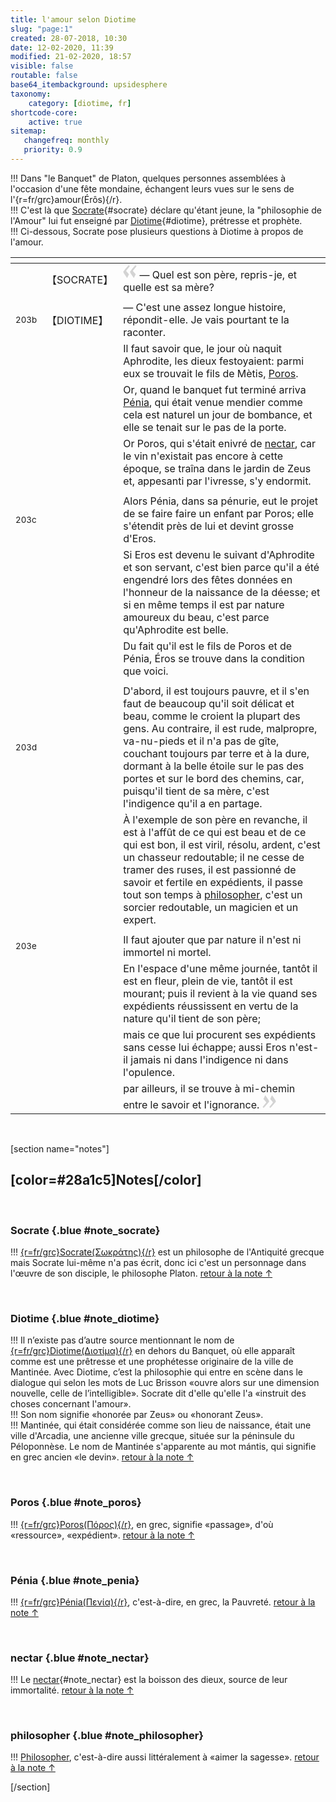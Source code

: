 ```yaml
---
title: l'amour selon Diotime
slug: "page:1"
created: 28-07-2018, 10:30
date: 12-02-2020, 11:39
modified: 21-02-2020, 18:57
visible: false
routable: false
base64_itembackground: upsidesphere
taxonomy:
    category: [diotime, fr]
shortcode-core:
    active: true
sitemap:
   changefreq: monthly
   priority: 0.9
---
```

!!! Dans "le Banquet" de Platon, quelques personnes assemblées à l'occasion d'une fête mondaine, échangent leurs vues sur le sens de l'{r=fr/grc}amour(Érôs){/r}.  
!!! C'est là que [Socrate][6]{#socrate} déclare qu'étant jeune, la "philosophie de l'Amour" lui fut enseigné par [Diotime][5]{#diotime}, prétresse et prophète.  
!!! Ci-dessous, Socrate pose plusieurs questions à Diotime à propos de l'amour.

<div id="translation-text-rousi" markdown="1">

| <span hidden>hidden</span> | <span hidden>hidden</span> | <span hidden>hidden</span> |
| - | - | - |
|  | 【SOCRATE】 | <span><svg xmlns="http://www.w3.org/2000/svg" width="22px" height="22px" viewBox="0 0 78 78" fill="lightgrey" opacity="1"><path d="M76.5 9.0009L57.0898 32.605c-.88226 1.10283-.88226 1.54397-.88226 1.76454 0 1.10286 1.76455 3.30857 2.8674 4.632l13.0167 14.99877L61.50123 74.9545 50.4727 59.51456c-2.87047-3.97028-10.80793-15.88413-10.80793-19.19267 0-1.76458.6617-2.4263 6.6171-9.7051C60.8395 12.74754 63.04522 10.98297 70.98575 3.0455L76.5 9.00092zm-38.16172 0L18.9281 32.605c-.88228 1.10283-.88228 1.54397-.88228 1.76454 0 1.10286 1.76457 3.30857 2.86742 4.632L33.92688 54.0003 23.3395 74.9545 12.30793 59.51456C9.44053 55.54428 1.5 43.63043 1.5 40.3219c0-1.76458.6617-2.4263 6.6171-9.7051C22.67475 12.74754 24.88043 10.98297 32.82097 3.0455l5.51732 5.9554z"/></svg></span> — Quel est son père, repris-je, et quelle est sa mère? |
|  |  |  |
| <sup>203b</sup> | 【DIOTIME】 |  — C'est une assez longue histoire, répondit-elle. Je vais pourtant te la raconter. |
|  |  | Il faut savoir que, le jour où naquit Aphrodite, les dieux festoyaient: parmi eux se trouvait le fils de Mètis, <a id="poros" href="/blog/ja/eros#note_poros">Poros</a>. |
|  |  | Or, quand le banquet fut terminé arriva <a id="penia" href="/blog/ja/eros#note_penia">Pénia</a>, qui était venue mendier comme cela est naturel un jour de bombance, et elle se tenait sur le pas de la porte. |
|  |  | Or Poros, qui s'était enivré de <a id="nectar" href="/blog/ja/eros#note_nectar">nectar</a>, car le vin n'existait pas encore à cette époque, se traîna dans le jardin de Zeus et, appesanti par l'ivresse, s'y endormit. |
|  |  |  |
| <sup>203c</sup> |  | Alors Pénia, dans sa pénurie, eut le projet de se faire faire un enfant par Poros; elle s'étendit près de lui et devint grosse d'Eros. |
|  |  | Si Eros est devenu le suivant d'Aphrodite et son servant, c'est bien parce qu'il a été engendré lors des fêtes données en l'honneur de la naissance de la déesse; et si en même temps il est par nature amoureux du beau, c'est parce qu'Aphrodite est belle. |
|  |  | Du fait qu'il est le fils de Poros et de Pénia, Éros se trouve dans la condition que voici. |
|  |  |  |
| <sup>203d</sup> |  | D'abord, il est toujours pauvre, et il s'en faut de beaucoup qu'il soit délicat et beau, comme le croient la plupart des gens. Au contraire, il est rude, malpropre, va-nu-pieds et il n'a pas de gîte, couchant toujours par terre et à la dure, dormant à la belle étoile sur le pas des portes et sur le bord des chemins, car, puisqu'il tient de sa mère, c'est l'indigence qu'il a en partage. |
|  |  | À l'exemple de son père en revanche, il est à l'affût de ce qui est beau et de ce qui est bon, il est viril, résolu, ardent, c'est un chasseur redoutable; il ne cesse de tramer des ruses, il est passionné de savoir et fertile en expédients, il passe tout son temps à <a id="philosopher" href="/blog/ja/eros#note_philosopher">philosopher</a>, c'est un sorcier redoutable, un magicien et un expert. |
|  |  |  |
| <sup>203e</sup> |  | Il faut ajouter que par nature il n'est ni immortel ni mortel. |
|  |  | En l'espace d'une même journée, tantôt il est en fleur, plein de vie, tantôt il est mourant; puis il revient à la vie quand ses expédients réussissent en vertu de la nature qu'il tient de son père; |
|  |  | mais ce que lui procurent ses expédients sans cesse lui échappe; aussi Eros n'est-il jamais ni dans l'indigence ni dans l'opulence. |
|  |  | par ailleurs, il se trouve à mi-chemin entre le savoir et l'ignorance. <span><svg xmlns="http://www.w3.org/2000/svg" width="22px" height="22px" viewBox="0 0 78 78" fill="lightgrey" opacity="1"><path d="M1.5 68.9991L20.9102 45.395c.88226-1.10283.88226-1.54397.88226-1.76454 0-1.10286-1.76455-3.30857-2.8674-4.632L5.90836 23.9997 16.49877 3.0455 27.5273 18.48544c2.87047 3.97028 10.80793 15.88413 10.80793 19.19267 0 1.76458-.6617 2.4263-6.6171 9.7051C17.1605 65.25246 14.95478 67.01703 7.01425 74.9545L1.5 68.99908zm38.16172 0L59.0719 45.395c.88228-1.10283.88228-1.54397.88228-1.76454 0-1.10286-1.76457-3.30857-2.86742-4.632L44.07312 23.9997 54.6605 3.0455l11.03157 15.43992C68.55947 22.45572 76.5 34.36957 76.5 37.6781c0 1.76458-.6617 2.4263-6.6171 9.7051C55.32526 65.25246 53.11957 67.01703 45.17904 74.9545l-5.51732-5.9554z"/></svg></span> |

</div> 

<br>

[section name="notes"]

## [color=#28a1c5]Notes[/color]

<br>

### Socrate {.blue #note_socrate}

!!! [{r=fr/grc}Socrate(Σωκράτης){/r}][601] est un philosophe de l'Antiquité grecque mais Socrate lui-même n'a pas écrit, donc ici c'est un personnage dans l'œuvre de son disciple, le philosophe Platon. [retour à la note ↑][601]

<br>

### Diotime {.blue #note_diotime}

!!! Il n’existe pas d’autre source mentionnant le nom de [{r=fr/grc}Diotime(Διοτίμα){/r}][501] en dehors du Banquet, où elle apparaît comme est une prêtresse et une prophétesse originaire de la ville de Mantinée. Avec Diotime, c’est la philosophie qui entre en scène dans le dialogue qui selon les mots de Luc Brisson «ouvre alors sur une dimension nouvelle, celle de l’intelligible». Socrate dit d'elle qu'elle l'a «instruit des choses concernant l'amour».  
!!! Son nom signifie «honorée par Zeus» ou «honorant Zeus».  
!!! Mantinée, qui était considérée comme son lieu de naissance, était une ville d'Arcadia, une ancienne ville grecque, située sur la péninsule du Péloponnèse. Le nom de Mantinée s'apparente au mot mántis, qui signifie en grec ancien «le devin». [retour à la note ↑][501]

<br>

### Poros {.blue #note_poros}

!!! [{r=fr/grc}Poros(Πόρος){/r}][101], en grec, signifie «passage», d'où «ressource», «expédient». [retour à la note ↑][101]

<br>

### Pénia {.blue #note_penia}

!!! [{r=fr/grc}Pénia(Πενία){/r}][201], c'est-à-dire, en grec, la Pauvreté. [retour à la note ↑][201]

<br>

### nectar {.blue #note_nectar}

!!! Le [nectar][301]{#note_nectar} est la boisson des dieux, source de leur immortalité. [retour à la note ↑][301]

<br>

### philosopher {.blue #note_philosopher}

!!! [Philosopher][401], c'est-à-dire aussi littéralement à «aimer la sagesse». [retour à la note ↑][401]

[/section]

[1]: /eros#note_poros "Poros"
[101]: /eros#poros "Poros"
[2]: /eros#note_penia "Pénia"
[201]: /eros#penia "Pénia"
[3]: /eros#note_nectar "nectar"
[301]: /eros#nectar "nectar"
[4]: /eros#note_philosopher "Philosopher"
[401]: /eros#philosopher "Philosopher"
[5]: /eros#note_diotime "Diotime"
[501]: /eros#diotime "Diotime"
[6]: /eros#note_socrate "Socrate"
[601]: /eros#socrate "Socrate"